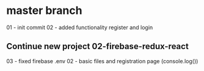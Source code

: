 #   master branch 

01 - init commit 
02 - added functionality register and login

## Continue new project 02-firebase-redux-react

03 - fixed firebase .env
02 - basic files and registration page (console.log())